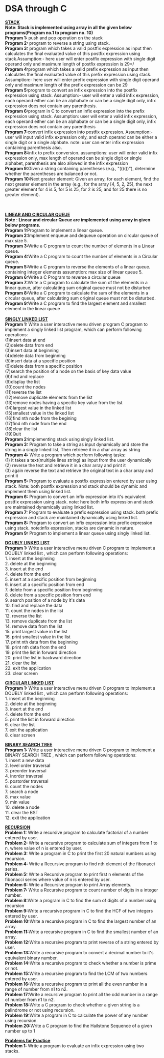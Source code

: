 # DSA through C

<b><ins>STACK</ins></b>
  <br><b>Note: Stack is implemented using array in all the given below programs(Program no.1 to program no. 10)</b>
  <br><b>Program 1:</b> push and pop operation on the stack
  <br><b>Program 2:</b> program to reverse a string using stack.
  <br><b>Program 3:</b> program which takes a valid postfix expression as input then calculates the final evaluated value of this postfix expression using stack.Assumption:- here user will enter postfix expression with single digit operand only and maximum length of postfix expression is 29*/
  <br><b>Program 4:</b>program which takes a valid prefix expression as input then calculates the final evaluated value of this prefix expression using stack.
Assumption:- here user will enter prefix expression with single digit operand only and maximum length of the prefix expression can be 29
<br><b>Program 5:</b>program to convert an infix expression into the postfix expression using stack. Assumption:- user will enter a valid infix expression, each operand either can be an alphabate or can be a single digit only, infix expression does not contain any parenthesis.
<br><b>Program 6:</b>program in C to convert an infix expression into the prefix expression using stack. Assumption: user will enter a valid infix expression, each operand either can be an alphabate or can be a single digit only, infix expression does not contain any parenthesis
<br><b>Program 7:</b>convert infix expression into postfix expression. Assumption:- user will input valid infix expression only, and 
each operand can be either a single digit or a single alphbate. note: user can enter infix expression containing parenthesis also.
<br><b>Program 8:</b>infix to prefix conversion. assumptions: user will enter valid infix expression only, max length of operand can be single digit or single
alphabet, parenthesis are also allowed in the infix expression
<br><b>Program 9:</b>Given a string containing parentheses (e.g., "(()())"), determine whether the parentheses are balanced or not.
<br><b>Program 10:</b>Next greater element: Given an array, for each element, find the next greater element in the array
(e.g., for the array [4, 5, 2, 25], the next greater element for 4 is 5, for 5 is 25, for 2 is 25,
 and for 25 there is no greater element).
 
<br><br>
<b><ins>LINEAR AND CIRCULAR QUEUE</ins></b>
<br><b>Note : Linear and circular Queue are implemented using array in given below programs.</b>
<br><b>Program 1:</b>Program to implement a linear queue.
<br><b>Program 2:</b>Implement enqueue and dequeue operation on circular queue of max size 5.
<br><b>Program 3:</b>Write a C program to count the number of elements in a Linear queue.
<br><b>Program 4:</b>Write a C program to count the number of elements in a Circular queue.
<br><b>Program 5:</b>Write a C program to reverse the elements of a linear queue. containing integer elements assumption: max size of linear queue 5.
<br><b>Program 6:</b>Write a C Program to reverse a circular queue
<br><b>Program 7:</b>Write a C program to calculate the sum of the elements in a linear queue, after calculating sum original queue must not be disturbed
<br><b>Program 8:</b>Write a C program to calculate the sum of the elements in a circular queue, after calculating sum original queue must not be disturbed.
<br><b>Program 9:</b>Write a C program to find the largest element and smallest element in the linear queue
<br><br>
<b><ins>SINGLY LINKED LIST</ins></b>
<br><b>Program 1:</b> Write a user interactive menu driven program C program to implement a singly linked list program, which can perform following operations: 
                     <br>(1)insert data at end
                     <br>(2)delete data from end
                     <br>(3)insert data at beginning
                     <br>(4)delete data from beginning
                     <br>(5)insert data at a specific position
                     <br>(6)delete data from a specific position
                     <br>(7)search the position of a node on the basis of key data value
                     <br>(8)find and replace
                     <br>(9)display the list
                     <br>(10)count the nodes
                     <br>(11)reverse the list
                     <br>(12)remove duplicate elements from the list
                     <br>(13)remove nodes having a specific key value from the list
                     <br>(14)largest value in the linked list
                     <br>(15)smallest value in the linked list
                     <br>(16)find nth node from the begining
                     <br>(17)find nth node from the end
                     <br>(18)clear the list
                     <br>(19)Quit
<br><b>Program 2:</b>implementing stack using singly linked list.
<br><b>Program 3:</b> Program to take a string as input dynamically and store the string in a singly linked list, Then retrieve it in a char array as string
<br><b>Program 4:</b> Write a program which perform following tasks:
                 <br> (1) it takes a text(multiple lines string) as input from the user dynamically
                 <br> (2) reverse the text and retrieve it in a char array and print it
                 <br> (3) again reverse the text and retrieve the original text in a char array and print it
<br><b>Program 5:</b>  Program to evaluate a postfix expression entered by user using stack. Note:  both postfix expression and stack should be dynamic and implement them using linked list.
<br><b>Program 6:</b> Program to convert an infix expression into it's equivalent postfix expression using stack. note: here both infix expression and stack are maintained dynamically using linked list.
<br><b>Program 7:</b> Program to evaluate a prefix expression using stack. both prefix expression and stack are maintained dynamically using linked list.
<br><b>Program 8:</b> Program to convert an infix expression into prefix expression using stack. note:infix expression, stacks are dynamic in nature.
<br><b>Program 9:</b> Program to implement a linear queue using singly linked list.

<b><ins>DOUBLY LINKED LIST</ins></b>
<br><b>Program 1:</b> Write a user interactive menu driven C program to implement a DOUBLY linked list , which can perform following operations: 
                  <br>1.  insert at the beginning
                  <br>2. delete at the beginning
                  <br>3.  insert at the end
                  <br>4.  delete from the end
                  <br>5.  insert at a specific position from beginning
                  <br>6.  insert at a specific position from end
                  <br>7.  delete from a specific position from beginning
                  <br>8.  delete from a specific position from end
                  <br>9.  search position of a node by it's data
                  <br>10. find and replace the data
                  <br>11. count the nodes in the list
                  <br>12. reverse the list
                  <br>13. remove duplicate from the list
                  <br>14. remove data from the list
                  <br>15. print largest value in the list
                  <br>16. print smallest value in the list
                  <br>17. print nth data from the beginning
                  <br>18. print nth data from the end
                  <br>19.  print the list in forward direction
                  <br>20.  print the list in backward direction
                  <br>21. clear the list
                  <br>22. exit the application
                  <br>23. clear screen

<b><ins>CIRCULAR LINKED LIST</ins></b>
<br><b>Program 1:</b> Write a user interactive menu driven C program to implement a DOUBLY linked list , which can perform following operations: 
                  <br>1.  insert at the beginning
                  <br>2. delete at the beginning
                  <br>3.  insert at the end
                  <br>4.  delete from the end
                  <br>5.  print the list in forward direction
                  <br>6. clear the list
                  <br>7. exit the application
                  <br>8. clear screen

<b><ins>BINARY SEARCH TREE</ins></b>
<br><b>Program 1:</b> Write a user interactive menu driven C program to implement a BINARY SEARCH TREE , which can perform following operations: 
                  <br>1.  insert a new data
                  <br>2.  level order traversal
                  <br>3.  preorder traversal
                  <br>4.  inorder traversal
                  <br>5.  postorder traversal
                  <br>6.  count the nodes
                  <br>7.  search a node
                  <br>8.  max value
                  <br>9.  min value
                  <br>10.  delete a node
                  <br>11.  clear the BST
                  <br>12.  exit the application

<b><ins>RECURSION</ins></b>
<br><b>Problem 1:</b> Write a recursive program to calculate factorial of a number entered by user.
<br><b>Problem 2:</b> Write a recursive program to calculate sum of integers from 1 to n, where value of n is entered by user.
<br><b>Problem 3:</b> Write a program in C to print the first 20 natural numbers using recursion.
<br><b>Problem 4:</b> Write a Recursive program to find nth element of the fibonacci series.
<br><b>Problem 5:</b> Write a Recursive program to print first n elements of the fibonacci series where value of n is entered by user.
<br><b>Problem 6:</b> Write a Recursive program to print Array elements.
<br><b>Problem 7:</b> Write a Recursive program to count number of digits in a integer number.
<br><b>Problem 8:</b>Write a program in C to find the sum of digits of a number using recursion
<br><b>Problem 9:</b>Write a recursive program in C to find the HCF of two integers entered by user.
<br><b>Problem 10:</b>Write a recursive program in C to find the largest number of an array.
<br><b>Problem 11:</b>Write a recursive program in C to find the smallest number of an array.
<br><b>Problem 12:</b>Write a recursive program to print reverse of a string entered by user.
<br><b>Problem 13:</b>Write a recursive program to convert a decimal number to it's equivalent binary number.
<br><b>Problem 14:</b>Write a recursive program to check whether a number is prime or not.
<br><b>Problem 15:</b>Write a recursive program to find the LCM of two numbers entered by user.
<br><b>Problem 16:</b>Write a recursive program to print all the even number in a range of number from n1 to n2.
<br><b>Problem 17:</b>Write a recursive program to print all the odd number in a range of number from n1 to n2.
<br><b>Problem 18:</b>Write a C program to check whether a given string is a palindrome or not using recursion.
<br><b>Problem 19:</b>Write a program in C to calculate the power of any number using recursion.
<br><b>Problem 20:</b>Write a C program to find the Hailstone Sequence of a given number up to 1

<b><ins>Problems for Practice</ins></b>
<br><b>Problem 1:</b> Write a program to evaluate an infix expression using two stacks.
